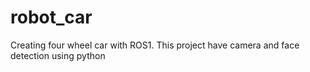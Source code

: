 # robot_car
Creating four wheel car with ROS1. This project have camera and face detection using python
